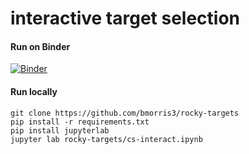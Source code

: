 # interactive target selection

#### Run on Binder
[![Binder](https://mybinder.org/badge_logo.svg)](https://mybinder.org/v2/gh/bmorris3/rocky-targets/HEAD?labpath=cs-interact.ipynb)


#### Run locally

```
git clone https://github.com/bmorris3/rocky-targets
pip install -r requirements.txt
pip install jupyterlab
jupyter lab rocky-targets/cs-interact.ipynb
```

